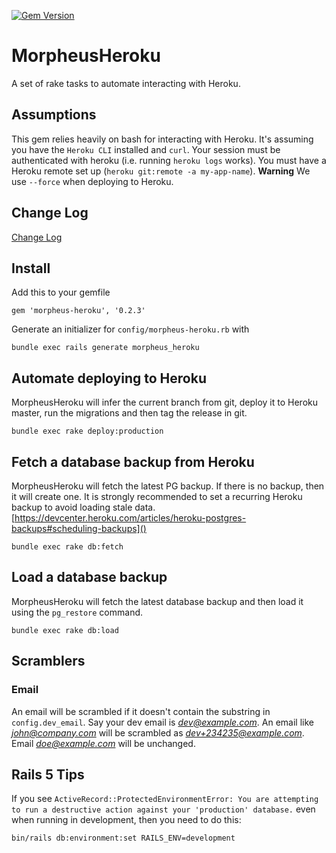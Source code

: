 [![Gem Version](https://badge.fury.io/rb/morpheus-heroku.svg)](https://badge.fury.io/rb/morpheus-heroku)

# MorpheusHeroku

A set of rake tasks to automate interacting with Heroku.

## Assumptions

This gem relies heavily on bash for interacting with Heroku. It's assuming you have the `Heroku CLI`
installed and `curl`. Your session must be authenticated with heroku (i.e. running `heroku logs` works).
You must have a Heroku remote set up (`heroku git:remote -a my-app-name`).
**Warning** We use `--force` when deploying to Heroku.

## Change Log

[Change Log](./CHANGELOG.md)

## Install

Add this to your gemfile

`gem 'morpheus-heroku', '0.2.3'`

Generate an initializer for `config/morpheus-heroku.rb` with

`bundle exec rails generate morpheus_heroku`

## Automate deploying to Heroku

MorpheusHeroku will infer the current branch from git, deploy it to Heroku master, run the migrations and then tag
the release in git.

`bundle exec rake deploy:production`

## Fetch a database backup from Heroku

MorpheusHeroku will fetch the latest PG backup. If there is no backup, then it will create one. It is
strongly recommended to set a recurring Heroku backup to avoid loading stale data.
[https://devcenter.heroku.com/articles/heroku-postgres-backups#scheduling-backups]()

`bundle exec rake db:fetch`

## Load a database backup

MorpheusHeroku will fetch the latest database backup and then load it using the `pg_restore` command.

`bundle exec rake db:load`

## Scramblers

### Email

An email will be scrambled if it doesn't contain the substring in `config.dev_email`. Say your dev email is *dev@example.com*.
An email like *john@company.com* will be scrambled as *dev+234235@example.com*. Email *doe@example.com* will be unchanged.

## Rails 5 Tips

If you see `ActiveRecord::ProtectedEnvironmentError: You are attempting to run a destructive action against your 'production' database.`
even when running in development, then you need to do this:

`bin/rails db:environment:set RAILS_ENV=development`
